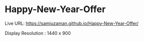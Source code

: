 ﻿# Happy-New-Year-Offer

Live URL: https://samiuzaman.github.io/Happy-New-Year-Offer/

Display Resolution : 1440 x 900
